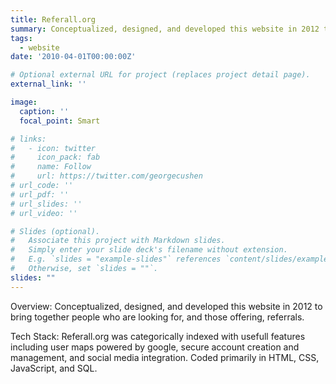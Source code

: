 ```yaml
---
title: Referall.org
summary: Conceptualized, designed, and developed this website in 2012 to bring together people who are looking for, and those offering, referrals.
tags:
  - website
date: '2010-04-01T00:00:00Z'

# Optional external URL for project (replaces project detail page).
external_link: ''

image:
  caption: ''
  focal_point: Smart

# links:
#   - icon: twitter
#     icon_pack: fab
#     name: Follow
#     url: https://twitter.com/georgecushen
# url_code: ''
# url_pdf: ''
# url_slides: ''
# url_video: ''

# Slides (optional).
#   Associate this project with Markdown slides.
#   Simply enter your slide deck's filename without extension.
#   E.g. `slides = "example-slides"` references `content/slides/example-slides.md`.
#   Otherwise, set `slides = ""`.
slides: ""
---
```


Overview:
Conceptualized, designed, and developed this website in 2012 to bring together people who are looking for, and those offering, referrals.

Tech Stack:
Referall.org was categorically indexed with usefull features including user maps powered by google, secure account creation and management, and social media integration. Coded primarily in HTML, CSS, JavaScript, and SQL.

